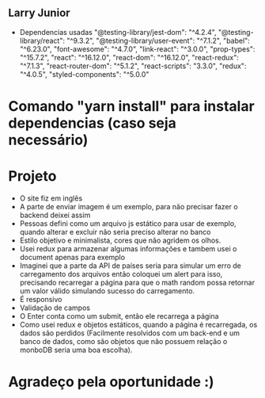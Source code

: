 ## Larry Junior
- Dependencias usadas
    "@testing-library/jest-dom": "^4.2.4",
    "@testing-library/react": "^9.3.2",
    "@testing-library/user-event": "^7.1.2",
    "babel": "^6.23.0",
    "font-awesome": "^4.7.0",
    "link-react": "^3.0.0",
    "prop-types": "^15.7.2",
    "react": "^16.12.0",
    "react-dom": "^16.12.0",
    "react-redux": "^7.1.3",
    "react-router-dom": "^5.1.2",
    "react-scripts": "3.3.0",
    "redux": "^4.0.5",
    "styled-components": "^5.0.0"

# Comando "yarn install" para instalar dependencias (caso seja necessário)

# Projeto
- O site fiz em inglês
- A parte de enviar imagem é um exemplo, para não precisar fazer o backend deixei assim
- Pessoas defini como um arquivo js estático para usar de exemplo, quando alterar e excluir não seria preciso alterar no banco
- Estilo objetivo e minimalista, cores que não agridem os olhos.
- Usei redux para armazenar algumas informações e tambem usei o document apenas para exemplo
- Imaginei que a parte da API de países seria para simular um erro de carregamento dos arquivos então coloquei um alert para isso,
precisando recarregar a página para que o math random possa retornar um valor válido simulando sucesso do carregamento.
- É responsivo
- Validação de campos
- O Enter conta como um submit, então ele recarrega a página
- Como usei redux e objetos estáticos, quando a página é recarregada, os dados são perdidos (Facilmente resolvidos com um back-end e um banco de dados,
como são objetos que não possuem relação o monboDB seria uma boa escolha).

# Agradeço pela oportunidade :)
